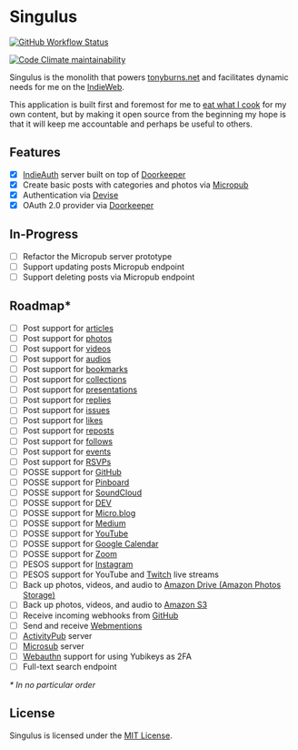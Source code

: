 # Singulus

[![GitHub Workflow Status](https://img.shields.io/github/workflow/status/craftyphotons/singulus/Verify?style=for-the-badge)](https://github.com/craftyphotons/singulus/actions?query=workflow%3AVerify)

[![Code Climate maintainability](https://img.shields.io/codeclimate/maintainability/craftyphotons/singulus?style=for-the-badge)](https://codeclimate.com/github/craftyphotons/singulus)

Singulus is the monolith that powers [tonyburns.net](https://tonyburns.net) and facilitates dynamic needs for me on the [IndieWeb](https://indieweb.org/).

This application is built first and foremost for me to [eat what I cook](https://indieweb.org/eat_what_you_cook) for my own content, but by making it open source from the beginning my hope is that it will keep me accountable and perhaps be useful to others.

## Features

- [x] [IndieAuth](https://indieauth.net/) server built on top of [Doorkeeper](https://github.com/doorkeeper-gem/doorkeeper)
- [x] Create basic posts with categories and photos via [Micropub](https://micropub.rocks/)
- [x] Authentication via [Devise](https://github.com/heartcombo/devise)
- [x] OAuth 2.0 provider via [Doorkeeper](https://github.com/doorkeeper-gem/doorkeeper)

## In-Progress

- [ ] Refactor the Micropub server prototype
- [ ] Support updating posts Micropub endpoint
- [ ] Support deleting posts via Micropub endpoint

## Roadmap*

- [ ] Post support for [articles](https://indieweb.org/article)
- [ ] Post support for [photos](https://indieweb.org/photo)
- [ ] Post support for [videos](https://indieweb.org/video)
- [ ] Post support for [audios](https://indieweb.org/audio)
- [ ] Post support for [bookmarks](https://indieweb.org/bookmark)
- [ ] Post support for [collections](https://indieweb.org/collection)
- [ ] Post support for [presentations](https://indieweb.org/presentation)
- [ ] Post support for [replies](https://indieweb.org/reply)
- [ ] Post support for [issues](https://indieweb.org/issue)
- [ ] Post support for [likes](https://indieweb.org/like)
- [ ] Post support for [reposts](https://indieweb.org/repost)
- [ ] Post support for [follows](https://indieweb.org/follow)
- [ ] Post support for [events](https://indieweb.org/event)
- [ ] Post support for [RSVPs](https://indieweb.org/rsvp)
- [ ] POSSE support for [GitHub](https://github.com)
- [ ] POSSE support for [Pinboard](https://pinboard.in/u:craftyphotons)
- [ ] POSSE support for [SoundCloud](https://soundcloud.com/craftyphotons)
- [ ] POSSE support for [DEV](https://dev.to/craftyphotons)
- [ ] POSSE support for [Micro.blog](https://craftyphotons.micro.blog/)
- [ ] POSSE support for [Medium](https://medium.com/@craftyphotons)
- [ ] POSSE support for [YouTube](https://www.youtube.com/channel/UCe94omtfrDfQC6goLGmbO8Q)
- [ ] POSSE support for [Google Calendar](https://calendar.google.com/calendar?cid=OTRqMGp0Y25tZmZiMzNobGkxcDUzZHNobmdAZ3JvdXAuY2FsZW5kYXIuZ29vZ2xlLmNvbQ)
- [ ] POSSE support for [Zoom](https://zoom.us)
- [ ] PESOS support for [Instagram](https://instagram.com/craftyphotons)
- [ ] PESOS support for YouTube and [Twitch](https://www.twitch.tv/craftyphotons) live streams
- [ ] Back up photos, videos, and audio to [Amazon Drive (Amazon Photos Storage)](https://www.amazon.com/b?node=15547130011)
- [ ] Back up photos, videos, and audio to [Amazon S3](https://aws.amazon.com/s3/)
- [ ] Receive incoming webhooks from [GitHub](https://docs.github.com/en/developers/webhooks-and-events/about-webhooks)
- [ ] Send and receive [Webmentions](https://webmention.rocks/)
- [ ] [ActivityPub](https://www.w3.org/TR/activitypub/) server
- [ ] [Microsub](https://indieweb.org/Microsub-spec) server
- [ ] [Webauthn](https://webauthn.io/) support for using Yubikeys as 2FA
- [ ] Full-text search endpoint

_* In no particular order_

## License

Singulus is licensed under the [MIT License](https://opensource.org/licenses/MIT).
